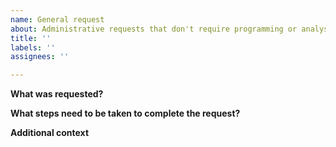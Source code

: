 ```yaml
---
name: General request
about: Administrative requests that don't require programming or analysis
title: ''
labels: ''
assignees: ''

---
```


**What was requested?**

**What steps need to be taken to complete the request?**

**Additional context**
